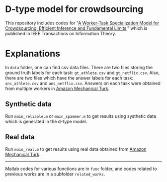 # D-type model for crowdsourcing

This repository includes codes for "[A Worker-Task Specialization Model for Crowdsourcing: Efficient Inference and Fundamental Limits](https://arxiv.org/abs/2111.12550)," which is published in IEEE Transactions on Information Theory.

# Explanations
In `data` folder, one can find csv data files.
There are two files storing the ground truth labels for each task: `gt_athlete.csv` and `gt_netflix.csv`. Also, there are two files which have the answer labels for each task: `ans_athlete.csv` and `ans_netflix.csv`. Answers on each task were obtained from multiple workers in [Amazon Mechanical Turk](https://www.mturk.com/ "mTurk home").
## Synthetic data
Run `main_reliable.m` or `main_spammer.m` to get results using systhetic data which is generated in the d-type model.

## Real data
Run `main_real.m` to get results using real data obtained from [Amazon Mechanical Turk](https://www.mturk.com/ "mTurk home"). 

---
Matlab codes for various functions are in `func` folder, and codes related to previous works are in a subfolder `related_works`.
